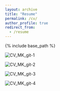 ```yaml
---
layout: archive
title: "Resume"
permalink: /cv/
author_profile: true
redirect_from:
  - /resume
---
```


{% include base_path %}




![CV_MK_git-1](https://user-images.githubusercontent.com/39227979/114635206-41524100-9c92-11eb-9ae2-180a108a624d.jpg)

![CV_MK_git-2](https://user-images.githubusercontent.com/39227979/114635264-59c25b80-9c92-11eb-9ca1-dbabdcafcedf.jpg)

![CV_MK_git-3](https://user-images.githubusercontent.com/39227979/114635271-5f1fa600-9c92-11eb-97dd-8603acc26663.jpg)

![CV_MK_git-4](https://user-images.githubusercontent.com/39227979/114635278-62b32d00-9c92-11eb-92bf-90366f6df707.jpg)
